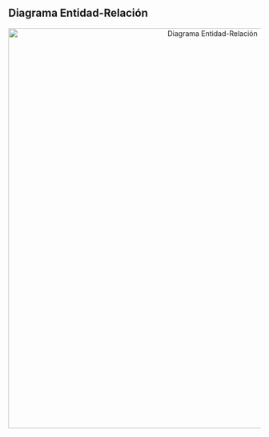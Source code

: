 ## Diagrama Entidad-Relación
<p align="center">
  <a>
    <img alt="Diagrama Entidad-Relación" title="Diagrama Entidad-Relación" src="https://drive.google.com/uc?id=1Qm1Ny6BXJhJOH_p5iRR0qJxiOojuQZ0Z" width="800">
  </a>
</p>
